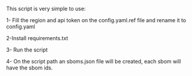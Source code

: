 This script is very simple to use:

1- Fill the region and api token on the config.yaml.ref file and rename it to config.yaml

2-Install requirements.txt

3- Run the script

4- On the script path an sboms.json file will be created, each sbom will have the sbom ids.
